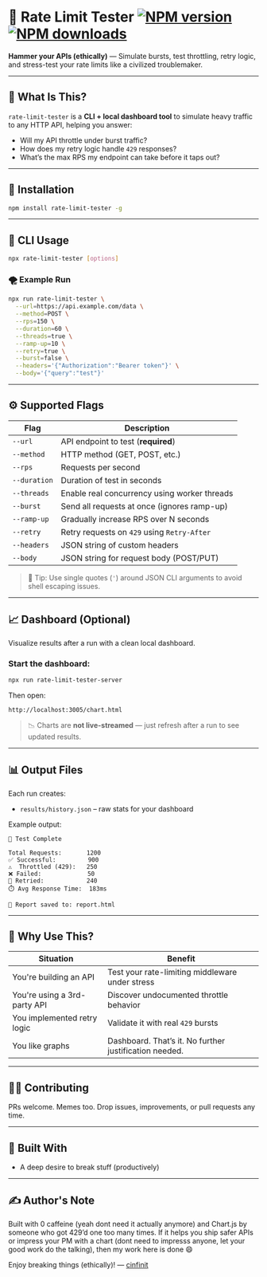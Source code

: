 
# 🚀 Rate Limit Tester [![NPM version](https://img.shields.io/npm/v/rate-limit-tester.svg?style=flat)](https://www.npmjs.com/package/rate-limit-tester) [![NPM downloads](https://img.shields.io/npm/dm/rate-limit-tester.svg?style=flat)](https://npmjs.org/package/rate-limit-tester) 

**Hammer your APIs (ethically)** — Simulate bursts, test throttling, retry logic, and stress-test your rate limits like a civilized troublemaker.

---

## 🧠 What Is This?

`rate-limit-tester` is a **CLI + local dashboard tool** to simulate heavy traffic to any HTTP API, helping you answer:

- Will my API throttle under burst traffic?
- How does my retry logic handle `429` responses?
- What’s the max RPS my endpoint can take before it taps out?

---

## 🔧 Installation

```bash
npm install rate-limit-tester -g
```

---

## 🧪 CLI Usage


```bash
npx rate-limit-tester [options]
```

### 🌪️ Example Run

```bash
npx run rate-limit-tester \
  --url=https://api.example.com/data \
  --method=POST \
  --rps=150 \
  --duration=60 \
  --threads=true \
  --ramp-up=10 \
  --retry=true \
  --burst=false \
  --headers='{"Authorization":"Bearer token"}' \
  --body='{"query":"test"}'
```

---

## ⚙️ Supported Flags

| Flag         | Description                                  |
| ------------ | -------------------------------------------- |
| `--url`      | API endpoint to test (**required**)          |
| `--method`   | HTTP method (GET, POST, etc.)                |
| `--rps`      | Requests per second                          |
| `--duration` | Duration of test in seconds                  |
| `--threads`  | Enable real concurrency using worker threads |
| `--burst`    | Send all requests at once (ignores ramp-up)  |
| `--ramp-up`  | Gradually increase RPS over N seconds        |
| `--retry`    | Retry requests on `429` using `Retry-After`  |
| `--headers`  | JSON string of custom headers                |
| `--body`     | JSON string for request body (POST/PUT)      |

> 🧠 Tip: Use single quotes (`'`) around JSON CLI arguments to avoid shell escaping issues.

---

## 📈 Dashboard (Optional)

Visualize results after a run with a clean local dashboard.

### Start the dashboard:

```bash
npx run rate-limit-tester-server
```

Then open:

```
http://localhost:3005/chart.html
```

> 📉 Charts are **not live-streamed** — just refresh after a run to see updated results.

---

## 📊 Output Files

Each run creates:

* `results/history.json` – raw stats for your dashboard

Example output:

```
🚀 Test Complete

Total Requests:       1200
✅ Successful:         900
⚠️  Throttled (429):   250
❌ Failed:             50
🔁 Retried:            240
⏱️ Avg Response Time:  183ms

📁 Report saved to: report.html
```

---

## 🧪 Why Use This?

| Situation                    | Benefit                                                |
| ---------------------------- | ------------------------------------------------------ |
| You're building an API       | Test your rate-limiting middleware under stress        |
| You're using a 3rd-party API | Discover undocumented throttle behavior                |
| You implemented retry logic  | Validate it with real `429` bursts                     |
| You like graphs              | Dashboard. That’s it. No further justification needed. |

---


## 👨‍🔧 Contributing

PRs welcome. Memes too. Drop issues, improvements, or pull requests any time.

---

## 🧪 Built With


* A deep desire to break stuff (productively)

---

## ✍️ Author's Note

Built with 0 caffeine (yeah dont need it actually anymore)  and Chart.js by someone who got 429’d one too many times.
If it helps you ship safer APIs or impress your PM with a chart (dont need to impresss anyone, let your good work do the talking), then  my work here is done 😄

Enjoy breaking things (ethically)!
— [cinfinit](https://github.com/cinfinit)

